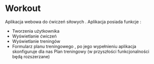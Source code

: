 # Workout
Aplikacja webowa do ćwiczeń siłowych .
Aplikacja posiada funkcje :

- Tworzenia użytkownika
- Wyświetlanie ćwiczeń
- Wyświetlanie treningów
- Formularz planu treningowego , po jego wypełnieniu aplikacja skonfiguruje dla nas Plan treningowy (w przyszłości funkcjonalności będą rozszerzane)

